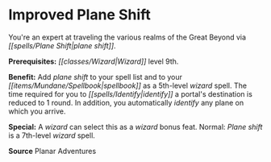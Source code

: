 ﻿---
cssclass: [feats]

---
# Improved Plane Shift

You're an expert at traveling the various realms of the Great Beyond via _[[spells/Plane Shift|plane shift]]_.

**Prerequisites:** _[[classes/Wizard|Wizard]]_ level 9th.

**Benefit:** Add _plane shift_ to your spell list and to your _[[items/Mundane/Spellbook|spellbook]]_ as a 5th-level _wizard_ spell. The time required for you to _[[spells/Identify|identify]]_ a portal's destination is reduced to 1 round. In addition, you automatically _identify_ any plane on which you arrive.

**Special:** A _wizard_ can select this as a _wizard_ bonus feat. Normal: _Plane shift_ is a 7th-level _wizard_ spell.

**Source** Planar Adventures